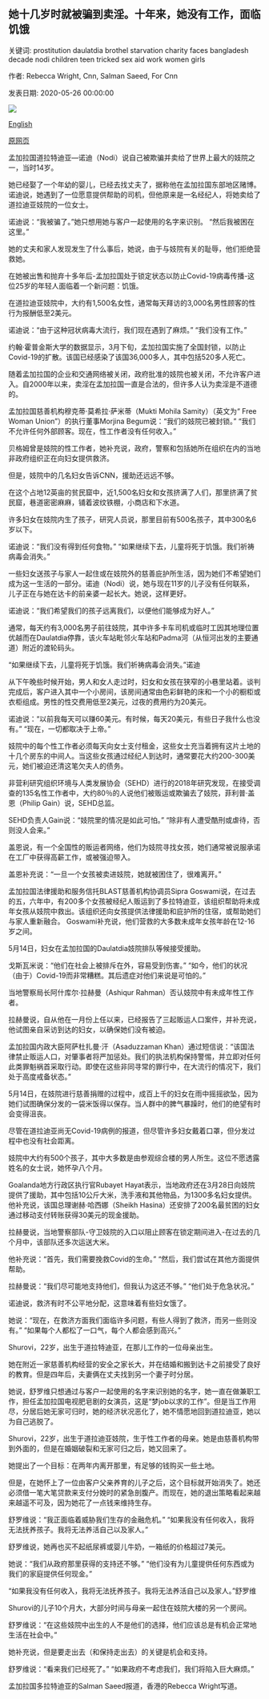 ## 她十几岁时就被骗到卖淫。十年来，她没有工作，面临饥饿

关键词: prostitution daulatdia brothel starvation charity faces bangladesh decade nodi children teen tricked sex aid work women girls

作者: Rebecca Wright, Cnn, Salman Saeed, For Cnn

发表日期: 2020-05-26 00:00:00

![](https://cdn.cnn.com/cnnnext/dam/assets/200525155512-02-as-equals-bangladesh-brothel-super-tease.jpg)

[English](She%20was%20tricked%20as%20a%20teen%20into%20prostitution.%20A%20decade%20on%2C%20she%20has%20no%20work%20and%20faces%20starvation.md)

[原网页](https://edition.cnn.com/2020/05/26/asia/daulatdia-bangladesh-brothel-as-equals-intl/index.html)

孟加拉国道拉特迪亚—诺迪（Nodi）说自己被欺骗并卖给了世界上最大的妓院之一，当时14岁。

她已经娶了一个年幼的婴儿，已经去找丈夫了，据称他在孟加拉国东部地区赌博。诺迪说，她遇到了一位愿意提供帮助的司机，但他原来是一名经纪人，将她卖给了道拉迪亚妓院的一位女士。

诺迪说：“我被骗了。”她只想用她与客户一起使用的名字来识别。 “然后我被困在这里。”

她的丈夫和家人发现发生了什么事后，她说，由于与妓院有关的耻辱，他们拒绝营救她。

在她被出售和抛弃十多年后-孟加拉国处于锁定状态以防止Covid-19病毒传播-这位25岁的年轻人面临着一个新问题：饥饿。

在道拉迪亚妓院中，大约有1,500名女性，通常每天拜访的3,000名男性顾客的性行为报酬低至2美元。

诺迪说：“由于这种冠状病毒大流行，我们现在遇到了麻烦。” “我们没有工作。”

约翰·霍普金斯大学的数据显示，3月下旬，孟加拉国实施了全国封锁，以防止Covid-19的扩散。该国已经感染了该国36,000多人，其中包括520多人死亡。

随着孟加拉国的企业和交通网络被关闭，政府批准的妓院也被关闭，不允许客户进入。自2000年以来，卖淫在孟加拉国一直是合法的，但许多人认为卖淫是不道德的。

孟加拉国慈善机构穆克蒂·莫希拉·萨米蒂（Mukti Mohila Samity）（英文为“ Free Woman Union”）的执行董事Morjina Begum说：“我们的妓院已被封锁。” “我们不允许任何外部顾客。现在，性工作者没有任何收入。”

贝格姆曾是妓院的性工作者，她补充说，政府，警察和包括她所在组织在内的当地非政府组织正在向妇女提供救济。

但是，妓院中的几名妇女告诉CNN，援助还远远不够。

在这个占地12英亩的贫民窟中，近1,500名妇女和女孩挤满了人们，那里挤满了贫民窟，巷道密密麻麻，铺着波纹铁棚，小商店和下水道。

许多妇女在妓院内生了孩子，研究人员说，那里目前有500名孩子，其中300名6岁以下。

诺迪说：“我们没有得到任何食物。” “如果继续下去，儿童将死于饥饿。我们祈祷病毒会消失。”

一些妇女送孩子与家人一起住或在妓院外的慈善庇护所生活，因为她们不希望她们成为这一生活的一部分。诺迪（Nodi）说，她与现在11岁的儿子没有任何联系，儿子正在与她在达卡的前亲婆一起长大。她说，这样更好。

诺迪说：“我们希望我们的孩子远离我们，以便他们能够成为好人。”

通常，每天约有3,000名男子前往妓院，其中许多卡车司机或临时工因其地理位置优越而在Daulatdia停靠，该火车站毗邻火车站和Padma河（从恒河出发的主要通道）附近的渡轮码头。

“如果继续下去，儿童将死于饥饿。我们祈祷病毒会消失。”诺迪

从下午晚些时候开始，男人和女人走过时，妇女和女孩在狭窄的小巷里站着。谈判完成后，客户进入其中一个小房间，该房间通常由色彩鲜艳的床和一个小的橱柜或衣柜组成。男性的性交费用低至2美元，过夜的费用约为20美元。

诺迪说：“以前我每天可以赚60美元。有时候，每天20美元，有些日子我什么也没有。” “现在，一切都取决于上帝。”

妓院中的每个性工作者必须每天向女士支付租金，这些女士充当着拥有这片土地的十几个房东的中间人。当这些女孩通过经纪人到达时，通常要花大约200-300美元，她们被迫还清这笔欠夫人的债务。

非营利研究组织环境与人类发展协会（SEHD）进行的2018年研究发现，在接受调查的135名性工作者中，大约80％的人说他们被贩运或欺骗去了妓院，菲利普·盖恩（Philip Gain）说，SEHD总监。

SEHD负责人Gain说：“妓院里的情况是如此可怕。” “除非有人遭受酷刑或虐待，否则没人会来。”

盖恩说，有一个全国性的贩运者网络，他们为妓院寻找女孩，她们通常被说服承诺在工厂中获得高薪工作，或被强迫带入。

盖恩补充说：“一旦一个女孩被卖进妓院，她就被困住了，很难离开。”

孟加拉国法律援助和服务信托BLAST慈善机构协调员Sipra Goswami说，在过去的五，六年中，有200多个女孩被经纪人贩运到了多拉特迪亚，该组织帮助将未成年女孩从妓院中救出。该组织还向女孩提供法律援助和庇护所的住宿，或帮助她们与家人重新融合。 Goswami补充说，他们营救的大多数未成年女孩年龄在12-16岁之间。

5月14日，妇女在孟加拉国的Daulatdia妓院排队等候接受援助。

戈斯瓦米说：“他们在社会上被排斥在外，容易受到伤害。” “如今，他们的状况（由于）Covid-19而非常糟糕。其后遗症对他们来说是可怕的。”

当地警察局长阿什库尔·拉赫曼（Ashiqur Ra​​hman）否认妓院中有未成年性工作者。

拉赫曼说，自从他在一月份上任以来，已经报告了三起贩运人口案件，并补充说，他试图亲自采访到达的妇女，以确保她们没有被迫。

孟加拉国内政大臣阿萨杜扎曼·汗（Asaduzzaman Khan）通过短信说：“该国法律禁止贩运人口，对肇事者将严加惩处。我们的执法机构保持警惕，并立即对任何此类罪魁祸首采取行动。即使在这些非同寻常的罪行中，在大流行的情况下，我们处于高度戒备状态。”

5月14日，在妓院进行慈善捐赠的过程中，成百上千的妇女在雨中摇摇欲坠，因为她们试图确保分发的一袋米饭得以保存。当人群中的脾气暴躁时，他们的绝望有时会变得沮丧。

尽管在道拉迪亚尚无Covid-19病例的报道，但尽管许多妇女戴着口罩，但分发过程中也没有社会距离。

妓院中大约有500个孩子，其中大多数是由参观综合楼的男人所生。这位不愿透露姓名的女士说，她怀孕八个月。

Goalanda地方行政区执行官Rubayet Hayat表示，当地政府还在3月28日向妓院提供了援助，其中包括10公斤大米，洗手液和其他物品，为1300多名妇女提供。他补充说，该国总理谢赫·哈西娜（Sheikh Hasina）还安排了200名最贫困的妇女通过移动支付转账获得30美元的现金援助。

拉赫曼说，当地警察部队-守卫妓院的入口以阻止顾客在锁定期间进入-在过去的几个月中，该部队还多次运送大米。

他补充说：“首先，我们需要挽救Covid的生命。” “然后，我们尝试在其他方面提供帮助。

拉赫曼说：“我们尽可能地支持他们，但我认为这还不够。” “他们处于危急状况。”

诺迪说，救济有时不公平地分配，这意味着有些妇女饿了。

她说：“现在，在救济方面我们面临许多问题，有些人得到了救济，而另一些则没有。” “如果每个人都松了一口气，每个人都会感到高兴。”

Shurovi，22岁，出生于道拉特迪亚，在那儿工作的一位母亲出生。

她在附近一家慈善机构经营的安全之家长大，并在结婚和搬到达卡之前接受了良好的教育。但是四年后，夫妻俩在丈夫找到另一个妻子时分居。

她说，舒罗维只想通过与客户一起使用的名字来识别她的名字，她一直在做兼职工作，担任孟加拉国电视肥皂剧的女演员，这是“梦job以求的工作”。但是当工作用尽，分居后她无家可归时，她的经济状况恶化了，她不情愿地回到道拉迪亚，她以为自己逃脱了。

Shurovi，22岁，出生于道拉迪亚妓院，生于性工作者的母亲。她是由慈善机构带到外面的，但是在婚姻破裂和无家可归之后，她又回来了。

她提出了一个目标：在两年内离开那里，有足够的钱购买一些土地。

但是，在她怀上了一位由客户父亲养育的儿子之后，这个目标就开始消失了。她还必须借一笔大笔贷款来支付分娩时的紧急剖腹产。而现在，她的退出策略看起来越来越遥不可及，因为她花了一点钱来维持生存。

舒罗维说：“我正面临着威胁我们生存的金融危机。” “如果我没有任何收入，我将无法抚养孩子。我将无法养活自己以及家人。”

舒罗维说，她再也买不起纸尿裤或婴儿牛奶，一箱纸的价格超过7美元。

她说：“我们从政府那里获得的支持还不够。” “他们没有为儿童提供任何东西或为我们的家庭提供任何现金。”

“如果我没有任何收入，我将无法抚养孩子。我将无法养活自己以及家人。”舒罗维

Shurovi的儿子10个月大，大部分时间与母亲一起住在妓院大楼的另一个房间。

舒罗维说：“在这些妓院中出生的人不是他们的选择，他们应该总是有机会正常地生活在社会中。”

她补充说，但是要走出去（和保持走出去）的关键是机会和支持。

舒罗维说：“看来我们已经死了。” “如果政府不考虑我们，我们将陷入巨大麻烦。”

孟加拉国多拉特迪亚的Salman Saeed报道，香港的Rebecca Wright写道。
